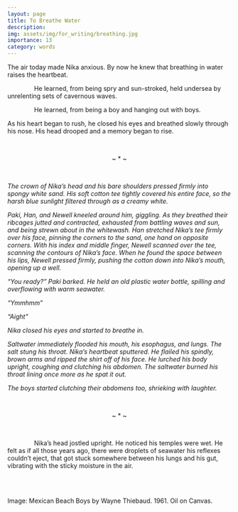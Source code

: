 ```yaml
---
layout: page
title: To Breathe Water
description: 
img: assets/img/for_writing/breathing.jpg
importance: 13
category: words
---
```


The air today made Nika anxious. By now he knew that breathing in water raises the heartbeat.

&emsp;&emsp;&emsp;&emsp; He learned, from being spry and sun-stroked, held undersea by unrelenting sets of cavernous waves.

&emsp;&emsp;&emsp;&emsp; He learned, from being a boy and hanging out with boys. 

As his heart began to rush, he closed his eyes and breathed slowly through his nose. His head drooped and a memory began to rise.

<br/>
<p><center>  ~ * ~  </center></p>
<br/>

*The crown of Nika’s head and his bare shoulders pressed firmly into spongy white sand. His soft cotton tee tightly covered his entire face, so the harsh blue sunlight filtered through as a creamy white.*

*Paki, Han, and Newell kneeled around him, giggling. As they breathed their ribcages jutted and contracted, exhausted from battling waves and sun, and being strewn about in the whitewash. Han stretched Nika’s tee firmly over his face, pinning the corners to the sand, one hand on opposite corners. With his index and middle finger, Newell scanned over the tee, scanning the contours of Nika’s face. When he found the space between his lips, Newell pressed firmly, pushing the cotton down into Nika’s mouth, opening up a well.*

*“You ready?” Paki barked. He held an old plastic water bottle, spilling and overflowing with warm seawater.*

*“Ymmhmm”*

*“Aight”*

*Nika closed his eyes and started to breathe in.*

*Saltwater immediately flooded his mouth, his esophagus, and lungs. The salt stung his throat. Nika’s heartbeat sputtered. He flailed his spindly, brown arms and ripped the shirt off of his face. He lurched his body upright, coughing and clutching his abdomen. The saltwater burned his throat lining once more as he spat it out.*

*The boys started clutching their abdomens too, shrieking with laughter.*

<br/>
<p><center>  ~ * ~  </center></p>
<br/>

&emsp;&emsp;&emsp;&emsp; Nika’s head jostled upright. He noticed his temples were wet. He felt as if all those years ago, there were droplets of seawater his reflexes couldn’t eject, that got stuck somewhere between his lungs and his gut, vibrating with the sticky moisture in the air.



<br/><br/>

Image: Mexican Beach Boys by Wayne Thiebaud. 1961. Oil on Canvas.